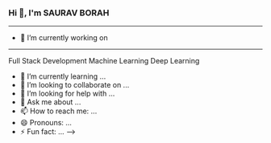 ### Hi 👋, I'm SAURAV BORAH
***
- 🔭 I’m currently working on 
***
Full Stack Development
Machine Learning 
Deep Learning

- 🌱 I’m currently learning ...
- 👯 I’m looking to collaborate on ...
- 🤔 I’m looking for help with ...
- 💬 Ask me about ...
- 📫 How to reach me: ...
- 😄 Pronouns: ...
- ⚡ Fun fact: ...
-->
